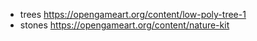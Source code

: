 - trees https://opengameart.org/content/low-poly-tree-1
- stones https://opengameart.org/content/nature-kit

